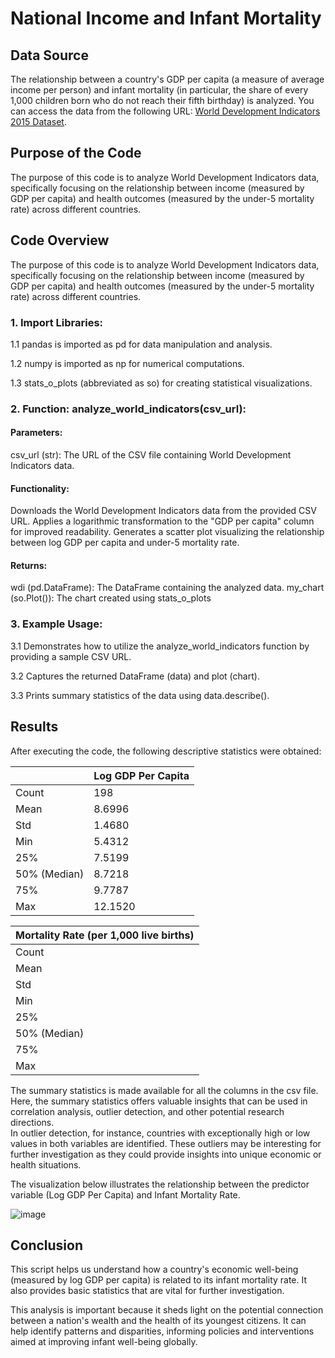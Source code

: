 # National Income and Infant Mortality

## Data Source

The relationship between a country's GDP per capita (a measure of average income per person) and infant mortality (in particular, the share of every 1,000 children born who do not reach their fifth birthday) is analyzed. You can access the data from the following URL: [World Development Indicators 2015 Dataset](https://media.githubusercontent.com/media/nickeubank/MIDS_Data/master/World_Development_Indicators/wdi_small_tidy_2015.csv).

## Purpose of the Code

The purpose of this code is to analyze World Development Indicators data, specifically focusing on the relationship between income (measured by GDP per capita) and health outcomes (measured by the under-5 mortality rate) across different countries.

## Code Overview

The purpose of this code is to analyze World Development Indicators data, specifically focusing on the relationship between income (measured by GDP per capita) and health outcomes (measured by the under-5 mortality rate) across different countries.

### 1. Import Libraries:

1.1 pandas is imported as pd for data manipulation and analysis.  

1.2 numpy is imported as np for numerical computations.  

1.3 stats_o_plots (abbreviated as so) for creating statistical visualizations.
 
### 2. Function: analyze_world_indicators(csv_url):

#### Parameters:

csv_url (str): The URL of the CSV file containing World Development Indicators data.

#### Functionality:

Downloads the World Development Indicators data from the provided CSV URL.
Applies a logarithmic transformation to the "GDP per capita" column for improved readability.
Generates a scatter plot visualizing the relationship between log GDP per capita and under-5 mortality rate.

#### Returns:

wdi (pd.DataFrame): The DataFrame containing the analyzed data.
my_chart (so.Plot()): The chart created using stats_o_plots

### 3. Example Usage:

3.1 Demonstrates how to utilize the analyze_world_indicators function by providing a sample CSV URL.  

3.2 Captures the returned DataFrame (data) and plot (chart).  

3.3 Prints summary statistics of the data using data.describe().


## Results

After executing the code, the following descriptive statistics were obtained:

|                     | Log GDP Per Capita |
|---------------------|------------------|
| Count               | 198              |
| Mean                | 8.6996           |
| Std                 | 1.4680           |
| Min                 | 5.4312           |
| 25%                 | 7.5199           |
| 50% (Median)        | 8.7218           |
| 75%                 | 9.7787           |
| Max                 | 12.1520          |

| Mortality Rate (per 1,000 live births) |
|---------------------------------------|
| Count                                 | 193                                   |
| Mean                                  | 31.2964                               |
| Std                                   | 31.4032                               |
| Min                                   | 2.3                                   |
| 25%                                   | 8.0                                   |
| 50% (Median)                          | 17.3                                  |
| 75%                                   | 48.7                                  |
| Max                                   | 135.6                                 |



The summary statistics is made available for all the columns in the csv file.  
Here, the summary statistics offers valuable insights that can be used in correlation analysis, outlier detection, and other potential research directions.  
In outlier detection, for instance, countries with exceptionally high or low values in both variables are identified. These outliers may be interesting for further investigation as they could provide insights into unique economic or health situations.

The visualization below illustrates the relationship between the predictor variable (Log GDP Per Capita) and Infant Mortality Rate.

![image](https://github.com/midspooj/min-project-sampele-2/assets/142264378/6465af3d-6eff-4f03-81c3-992d91bbb0ad)

## Conclusion

This script helps us understand how a country's economic well-being (measured by log GDP per capita) is related to its infant mortality rate. It also provides basic statistics that are vital for further investigation.

This analysis is important because it sheds light on the potential connection between a nation's wealth and the health of its youngest citizens. It can help identify patterns and disparities, informing policies and interventions aimed at improving infant well-being globally.

